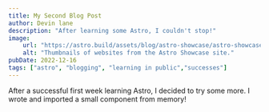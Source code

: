 ```yaml
---
title: My Second Blog Post
author: Devin lane
description: "After learning some Astro, I couldn't stop!"
image: 
    url: "https://astro.build/assets/blog/astro-showcase/astro-showcase-screenshot.jpg"
    alt: "Thumbnails of websites from the Astro Showcase site."
pubDate: 2022-12-16
tags: ["astro", "blogging", "learning in public","successes"]
---
```

After a successful first week learning Astro, I decided to try some more. I wrote and imported a small component from memory!